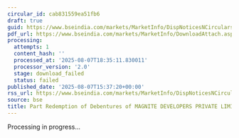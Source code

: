 ```yaml
---
circular_id: cab831559ea51fb6
draft: true
guid: https://www.bseindia.com/markets/MarketInfo/DispNoticesNCirculars.aspx?Noticeid={FBD070C2-F908-422F-9941-07170A2CC1FE}&noticeno=20250807-70&dt=08/07/2025&icount=70&totcount=77&flag=0
pdf_url: https://www.bseindia.com/markets/MarketInfo/DownloadAttach.aspx?id=20250807-70&attachedId=
processing:
  attempts: 1
  content_hash: ''
  processed_at: '2025-08-07T18:35:11.830011'
  processor_version: '2.0'
  stage: download_failed
  status: failed
published_date: '2025-08-07T15:37:20+00:00'
rss_url: https://www.bseindia.com/markets/MarketInfo/DispNoticesNCirculars.aspx?Noticeid={FBD070C2-F908-422F-9941-07170A2CC1FE}&noticeno=20250807-70&dt=08/07/2025&icount=70&totcount=77&flag=0
source: bse
title: Part Redemption of Debentures of MAGNITE DEVELOPERS PRIVATE LIMITED
---
```


Processing in progress...